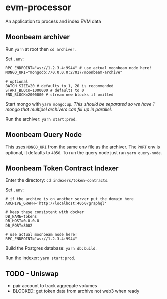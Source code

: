 # evm-processor

An application to process and index EVM data

## Moonbeam archiver

Run `yarn` at root then `cd archiver`.

Set `.env`:
```
RPC_ENDPOINT="ws://1.2.3.4:9944" # use actual moonbeam node here!
MONGO_URI="mongodb://0.0.0.0:27017/moonbeam-archive"

# optional
BATCH_SIZE=20 # defaults to 1, 20 is recommended
START_BLOCK=1000000 # defaults to 0
END_BLOCK=2000000 # stream new blocks if omitted
```

Start mongo with `yarn mongo:up`. _This should be separated so we have 1 mongo that multipel archivers can fill up in parallel._

Run the archiver: `yarn start:prod`.

## Moonbeam Query Node

This uses `MONGO_URI` from the same env file as the archiver. The `PORT` env is optional, it defaults to `4050`. To run the query node just run `yarn query-node`.

## Moonbeam Token Contract Indexer

Enter the directory: `cd indexers/token-contracts`.

Set `.env`:
```
# if the archive is on another server put the domain here
ARCHIVE_GRAPH='http://localhost:4050/graphql'

# keep these consistent with docker
DB_NAME=tokens
DB_HOST=0.0.0.0
DB_PORT=8002

# use actual moonbeam node here!
RPC_ENDPOINT="ws://1.2.3.4:9944"
```

Build the Postgres database: `yarn db:build`.

Run the indexer: `yarn start:prod`.

## TODO - Uniswap

- pair account to track aggregate volumes
- BLOCKED: get token data from archive not web3 when ready
